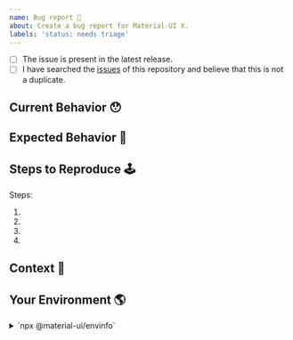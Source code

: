 ```yaml
---
name: Bug report 🐛
about: Create a bug report for Material-UI X.
labels: 'status: needs triage'
---
```


<!-- Provide a general summary of the issue in the Title above -->

<!--
  Thank you very much for contributing to Material-UI X by creating an issue! ❤️
  To avoid duplicate issues we ask you to check off the following list.
-->

<!-- Checked checkbox should look like this: [x] -->

- [ ] The issue is present in the latest release.
- [ ] I have searched the [issues](https://github.com/mui-org/material-ui-x/issues) of this repository and believe that this is not a duplicate.

## Current Behavior 😯

<!-- Describe what happens instead of the expected behavior. -->

## Expected Behavior 🤔

<!-- Describe what should happen. -->

## Steps to Reproduce 🕹

<!--
  Provide a link to a live example (you can use codesandbox.io) and an unambiguous set of steps to reproduce this bug.
  Include code to reproduce, if relevant (which it most likely is).

  You should use the official codesandbox template as a starting point: https://material-ui.com/r/issue-template-latest

  If you have an issue concerning TypeScript please start from this TypeScript playground: https://material-ui.com/r/ts-issue-template

  Issues without some form of live example have a longer response time.
-->

Steps:

1.
2.
3.
4.

## Context 🔦

<!--
  What are you trying to accomplish? How has this issue affected you?
  Providing context helps us come up with a solution that is most useful in the real world.
-->

## Your Environment 🌎

<!--
  Run `npx @material-ui/envinfo` and post the results.
  If you encounter issues with TypeScript please include the used tsconfig.
-->
<details>
  <summary>`npx @material-ui/envinfo`</summary>
  
```
  Don't forget to mention which browser you used.
  Output from `npx @material-ui/envinfo` goes here.
```
</details>
